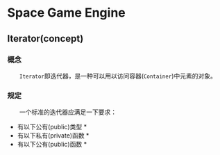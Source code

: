 ﻿# Space Game Engine
## Iterator(concept)
### 概念
&emsp;&emsp;`Iterator`即迭代器，是一种可以用以访问容器(`Container`)中元素的对象。
### 规定
&emsp;&emsp;一个标准的迭代器应满足一下要求：
* 有以下公有(public)类型
	* 
* 有以下私有(private)函数
	* 
* 有以下公有(public)函数
	* 